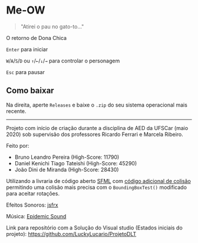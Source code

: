 # Me-OW
 > "Atirei o pau no gato-to..."
 
 O retorno de Dona Chica
 
 `Enter` para iniciar
 
 `W`/`A`/`S`/`D` ou `↑`/`←`/`↓`/`→` para controlar o personagem
 
 `Esc` para pausar
 
 ## Como baixar
 Na direita, aperte `Releases` e baixe o `.zip` do seu sistema operacional mais recente.

---

Projeto com início de criação durante a disciplina de AED da UFSCar (maio 2020) sob supervisão dos professores
Ricardo Ferrari e Marcela Ribeiro.

Feito por:
- Bruno Leandro Pereira (High-Score: 11790)
- Daniel Kenichi Tiago Tateishi (High-Score: 45290)
- João Dini de Miranda (High-Score: 28430)

Utilizando a livraria de código aberto [SFML](https://www.sfml-dev.org/) com [código adicional de colisão](https://github.com/SFML/SFML/wiki/Source:-Simple-Collision-Detection-for-SFML-2) permitindo uma colisão mais precisa com o `BoundingBoxTest()` modificado para aceitar rotações.

Efeitos Sonoros: [jsfrx](https://sfxr.me/)

Música: [Epidemic Sound](https://www.epidemicsound.com/track/txIXjVMyUK/)

Link para repositório com a Solução do Visual studio (Estados iniciais do projeto): https://github.com/LuckyLucario/ProjetoDLT
